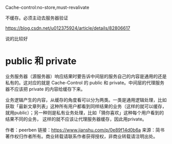 

Cache-control:no-store,must-revalivate

不缓存。必须主动去服务器验证



https://blog.csdn.net/u012375924/article/details/82806617

说的比较好





# public 和 private

业务服务器（源服务器）响应结果时要告诉中间层的服务自己的内容是通用的还是私有的。这对应的就是 Cache-Control 的 public 和 private。中间层的代理服务器不应该把 private 的内容给缓存下来。

业务逻辑产生的内容，从缓存的角度看可以分为两类。一类是通用逻辑处理，比如获取「最新文章列表」这种所有用户都看到同样结果的业务（这样的就可以缓存，就用public）；另一种则是私有业务处理，比如「猜你喜欢」这种每个用户看到的结果不同的业务， 这样的就不应该让代理服务器缓存，因此用private。



作者：peerben
链接：https://www.jianshu.com/p/0e89f14d0b6a
来源：简书
著作权归作者所有。商业转载请联系作者获得授权，非商业转载请注明出处。